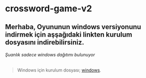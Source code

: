 # crossword-game-v2
## Merhaba, Oyununun windows versiyonunu indirmek için aşşağıdaki linkten kurulum dosyasını indirebilirsiniz.

###### Şuanlık sadece windows dağıtımı bulunuyor

>Windows için kurulum dosyası;
[windows](https://github.com/tahsinkoc/crossword-game/blob/main/script/setup-file/crossword-game-v2%20Setup%201.0.0.exe?raw=true).
